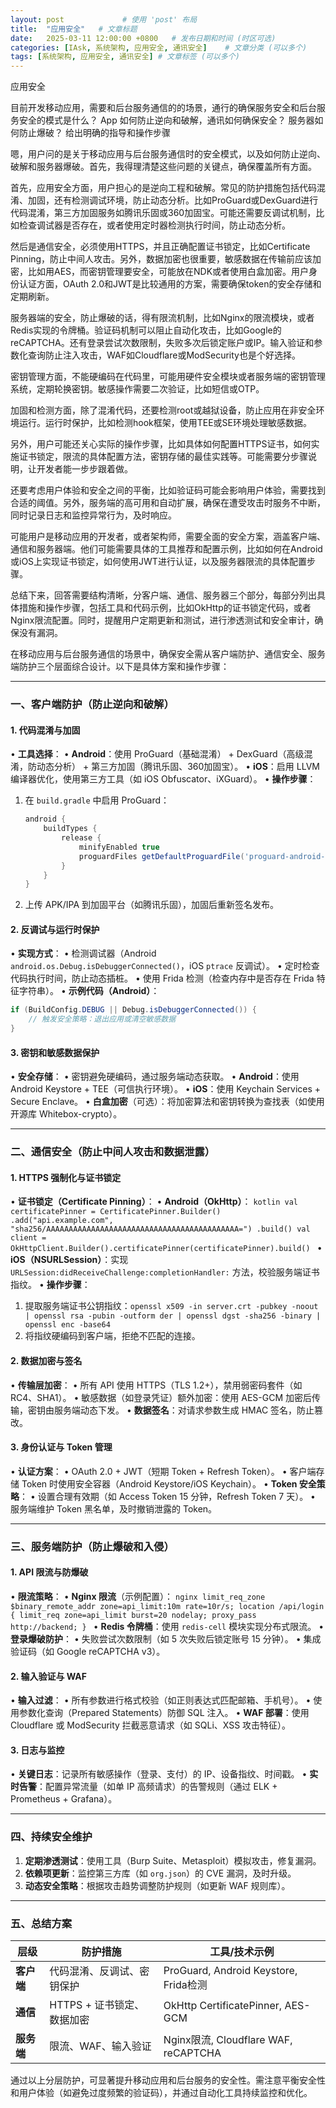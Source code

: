 ```yaml
---
layout: post             # 使用 'post' 布局
title:  "应用安全"   # 文章标题
date:   2025-03-11 12:00:00 +0800   # 发布日期和时间 (时区可选)
categories: [IAsk, 系统架构, 应用安全, 通讯安全]    # 文章分类 (可以多个)
tags: [系统架构, 应用安全, 通讯安全] # 文章标签 (可以多个)
---
```


应用安全

目前开发移动应用，需要和后台服务通信的的场景，通行的确保服务安全和后台服务安全的模式是什么？   App 如何防止逆向和破解，通讯如何确保安全？ 服务器如何防止爆破？ 给出明确的指导和操作步骤


嗯，用户问的是关于移动应用与后台服务通信时的安全模式，以及如何防止逆向、破解和服务器爆破。首先，我得理清楚这些问题的关键点，确保覆盖所有方面。

首先，应用安全方面，用户担心的是逆向工程和破解。常见的防护措施包括代码混淆、加固，还有检测调试环境，防止动态分析。比如ProGuard或DexGuard进行代码混淆，第三方加固服务如腾讯乐固或360加固宝。可能还需要反调试机制，比如检查调试器是否存在，或者使用定时器检测执行时间，防止动态分析。

然后是通信安全，必须使用HTTPS，并且正确配置证书锁定，比如Certificate Pinning，防止中间人攻击。另外，数据加密也很重要，敏感数据在传输前应该加密，比如用AES，而密钥管理要安全，可能放在NDK或者使用白盒加密。用户身份认证方面，OAuth 2.0和JWT是比较通用的方案，需要确保token的安全存储和定期刷新。

服务器端的安全，防止爆破的话，得有限流机制，比如Nginx的限流模块，或者Redis实现的令牌桶。验证码机制可以阻止自动化攻击，比如Google的reCAPTCHA。还有登录尝试次数限制，失败多次后锁定账户或IP。输入验证和参数化查询防止注入攻击，WAF如Cloudflare或ModSecurity也是个好选择。

密钥管理方面，不能硬编码在代码里，可能用硬件安全模块或者服务端的密钥管理系统，定期轮换密钥。敏感操作需要二次验证，比如短信或OTP。

加固和检测方面，除了混淆代码，还要检测root或越狱设备，防止应用在非安全环境运行。运行时保护，比如检测hook框架，使用TEE或SE环境处理敏感数据。

另外，用户可能还关心实际的操作步骤，比如具体如何配置HTTPS证书，如何实施证书锁定，限流的具体配置方法，密钥存储的最佳实践等。可能需要分步骤说明，让开发者能一步步跟着做。

还要考虑用户体验和安全之间的平衡，比如验证码可能会影响用户体验，需要找到合适的阈值。另外，服务端的高可用和自动扩展，确保在遭受攻击时服务不中断，同时记录日志和监控异常行为，及时响应。

可能用户是移动应用的开发者，或者架构师，需要全面的安全方案，涵盖客户端、通信和服务器端。他们可能需要具体的工具推荐和配置示例，比如如何在Android或iOS上实现证书锁定，如何使用JWT进行认证，以及服务器限流的具体配置步骤。

总结下来，回答需要结构清晰，分客户端、通信、服务器三个部分，每部分列出具体措施和操作步骤，包括工具和代码示例，比如OkHttp的证书锁定代码，或者Nginx限流配置。同时，提醒用户定期更新和测试，进行渗透测试和安全审计，确保没有漏洞。




在移动应用与后台服务通信的场景中，确保安全需从客户端防护、通信安全、服务端防护三个层面综合设计。以下是具体方案和操作步骤：

---

### **一、客户端防护（防止逆向和破解）**
#### 1. **代码混淆与加固**
• **工具选择**：
  • **Android**：使用 ProGuard（基础混淆） + DexGuard（高级混淆，防动态分析） + 第三方加固（腾讯乐固、360加固宝）。
  • **iOS**：启用 LLVM 编译器优化，使用第三方工具（如 iOS Obfuscator、iXGuard）。
• **操作步骤**：
  1. 在 `build.gradle` 中启用 ProGuard：
     ```gradle
     android {
         buildTypes {
             release {
                 minifyEnabled true
                 proguardFiles getDefaultProguardFile('proguard-android-optimize.txt'), 'proguard-rules.pro'
             }
         }
     }
     ```
  2. 上传 APK/IPA 到加固平台（如腾讯乐固），加固后重新签名发布。

#### 2. **反调试与运行时保护**
• **实现方式**：
  • 检测调试器（Android `android.os.Debug.isDebuggerConnected()`，iOS `ptrace` 反调试）。
  • 定时检查代码执行时间，防止动态插桩。
  • 使用 Frida 检测（检查内存中是否存在 Frida 特征字符串）。
• **示例代码（Android）**：
  ```java
  if (BuildConfig.DEBUG || Debug.isDebuggerConnected()) {
      // 触发安全策略：退出应用或清空敏感数据
  }
  ```

#### 3. **密钥和敏感数据保护**
• **安全存储**：
  • 密钥避免硬编码，通过服务端动态获取。
  • **Android**：使用 Android Keystore + TEE（可信执行环境）。
  • **iOS**：使用 Keychain Services + Secure Enclave。
• **白盒加密**（可选）：将加密算法和密钥转换为查找表（如使用开源库 Whitebox-crypto）。

---

### **二、通信安全（防止中间人攻击和数据泄露）**
#### 1. **HTTPS 强制化与证书锁定**
• **证书锁定（Certificate Pinning）**：
  • **Android（OkHttp）**：
    ```kotlin
    val certificatePinner = CertificatePinner.Builder()
        .add("api.example.com", "sha256/AAAAAAAAAAAAAAAAAAAAAAAAAAAAAAAAAAAAAAAAAAA=")
        .build()
    val client = OkHttpClient.Builder().certificatePinner(certificatePinner).build()
    ```
  • **iOS（NSURLSession）**：实现 `URLSession:didReceiveChallenge:completionHandler:` 方法，校验服务端证书指纹。
• **操作步骤**：
  1. 提取服务端证书公钥指纹：`openssl x509 -in server.crt -pubkey -noout | openssl rsa -pubin -outform der | openssl dgst -sha256 -binary | openssl enc -base64`
  2. 将指纹硬编码到客户端，拒绝不匹配的连接。

#### 2. **数据加密与签名**
• **传输层加密**：
  • 所有 API 使用 HTTPS（TLS 1.2+），禁用弱密码套件（如 RC4、SHA1）。
  • 敏感数据（如登录凭证）额外加密：使用 AES-GCM 加密后传输，密钥由服务端动态下发。
• **数据签名**：对请求参数生成 HMAC 签名，防止篡改。

#### 3. **身份认证与 Token 管理**
• **认证方案**：
  • OAuth 2.0 + JWT（短期 Token + Refresh Token）。
  • 客户端存储 Token 时使用安全容器（Android Keystore/iOS Keychain）。
• **Token 安全策略**：
  • 设置合理有效期（如 Access Token 15 分钟，Refresh Token 7 天）。
  • 服务端维护 Token 黑名单，及时撤销泄露的 Token。

---

### **三、服务端防护（防止爆破和入侵）**
#### 1. **API 限流与防爆破**
• **限流策略**：
  • **Nginx 限流**（示例配置）：
    ```nginx
    limit_req_zone $binary_remote_addr zone=api_limit:10m rate=10r/s;
    location /api/login {
        limit_req zone=api_limit burst=20 nodelay;
        proxy_pass http://backend;
    }
    ```
  • **Redis 令牌桶**：使用 `redis-cell` 模块实现分布式限流。
• **登录爆破防护**：
  • 失败尝试次数限制（如 5 次失败后锁定账号 15 分钟）。
  • 集成验证码（如 Google reCAPTCHA v3）。

#### 2. **输入验证与 WAF**
• **输入过滤**：
  • 所有参数进行格式校验（如正则表达式匹配邮箱、手机号）。
  • 使用参数化查询（Prepared Statements）防御 SQL 注入。
• **WAF 部署**：使用 Cloudflare 或 ModSecurity 拦截恶意请求（如 SQLi、XSS 攻击特征）。

#### 3. **日志与监控**
• **关键日志**：记录所有敏感操作（登录、支付）的 IP、设备指纹、时间戳。
• **实时告警**：配置异常流量（如单 IP 高频请求）的告警规则（通过 ELK + Prometheus + Grafana）。

---

### **四、持续安全维护**
1. **定期渗透测试**：使用工具（Burp Suite、Metasploit）模拟攻击，修复漏洞。
2. **依赖项更新**：监控第三方库（如 `org.json`）的 CVE 漏洞，及时升级。
3. **动态安全策略**：根据攻击趋势调整防护规则（如更新 WAF 规则库）。

---

### **五、总结方案**

| 层级       | 防护措施                     | 工具/技术示例                     |
|------------|------------------------------|-----------------------------------|
| **客户端** | 代码混淆、反调试、密钥保护   | ProGuard, Android Keystore, Frida检测 |
| **通信**   | HTTPS + 证书锁定、数据加密   | OkHttp CertificatePinner, AES-GCM     |
| **服务端** | 限流、WAF、输入验证          | Nginx限流, Cloudflare WAF, reCAPTCHA |

通过以上分层防护，可显著提升移动应用和后台服务的安全性。需注意平衡安全性和用户体验（如避免过度频繁的验证码），并通过自动化工具持续监控和优化。